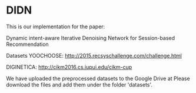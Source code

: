 # DIDN
This is our implementation for the paper:

Dynamic intent-aware Iterative Denoising Network for Session-based Recommendation 


Datasets
YOOCHOOSE: http://2015.recsyschallenge.com/challenge.html

DIGINETICA: http://cikm2016.cs.iupui.edu/cikm-cup

We have uploaded the preprocessed datasets to the Google Drive at 
Please download the files and add them under the folder 'datasets'.
